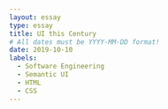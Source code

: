 ```yaml
---
layout: essay
type: essay
title: UI this Century 
# All dates must be YYYY-MM-DD format!
date: 2019-10-10
labels:
  - Software Engineering
  - Semantic UI
  - HTML
  - CSS
---
```

